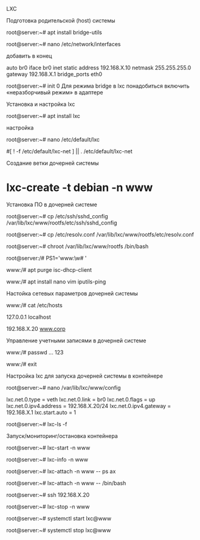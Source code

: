 LXC

Подготовка родительской (host) системы

root@server:~# apt install bridge-utils

root@server:~# nano /etc/network/interfaces

добавить в конец

auto br0
iface br0 inet static
        address 192.168.X.10
        netmask 255.255.255.0
        gateway 192.168.X.1
        bridge_ports eth0


root@server:~# init 0
Для режима bridge в lxc понадобиться включить «неразборчивый режим» в адаптере

Установка и настройка lxc

root@server:~# apt install lxc

настройка

root@server:~# nano /etc/default/lxc

#[ ! -f /etc/default/lxc-net ] || . /etc/default/lxc-net

Создание ветки дочерней системы

# lxc-create -t debian -n www

Установка ПО в дочерней системе

root@server:~# cp /etc/ssh/sshd_config /var/lib/lxc/www/rootfs/etc/ssh/sshd_config

root@server:~# cp /etc/resolv.conf /var/lib/lxc/www/rootfs/etc/resolv.conf

root@server:~# chroot /var/lib/lxc/www/rootfs /bin/bash

root@server:/# PS1='www:\w# '

www:/# apt purge isc-dhcp-client

www:/# apt install nano vim iputils-ping

Настойка сетевых параметров дочерней системы

www:/# cat /etc/hosts

127.0.0.1       localhost

192.168.X.20    www.corp

Управление учетными записями в дочерней системе

www:/# passwd
... 123

www:/# exit

Настройка lxc для запуска дочерней системы в контейнере

root@server:~# nano /var/lib/lxc/www/config

lxc.net.0.type = veth
lxc.net.0.link = br0
lxc.net.0.flags = up
lxc.net.0.ipv4.address = 192.168.X.20/24
lxc.net.0.ipv4.gateway = 192.168.X.1
lxc.start.auto = 1

root@server:~# lxc-ls -f

Запуск/мониторинг/остановка контейнера

root@server:~# lxc-start -n www 

root@server:~# lxc-info -n www

root@server:~# lxc-attach -n www -- ps ax

root@server:~# lxc-attach -n www -- /bin/bash

root@server:~# ssh 192.168.X.20

root@server:~# lxc-stop -n www

root@server:~# systemctl start lxc@www

root@server:~# systemctl stop lxc@www
